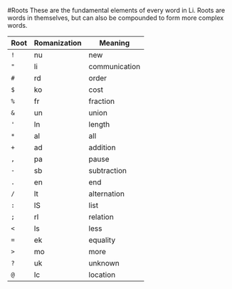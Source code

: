 #Roots
These are the fundamental elements of every word in Li. Roots are words in themselves, but can also be compounded to form more complex words.

Root|Romanization|Meaning
---|---|---
`!`|nu|new
`"`|li|communication
`#`|rd|order
`$`|ko|cost
`%`|fr|fraction
`&`|un|union
`'`|ln|length
`*`|al|all
`+`|ad|addition
`,`|pa|pause
`-`|sb|subtraction
`.`|en|end
`/`|lt|alternation
`:`|lS|list
`;`|rl|relation
`<`|ls|less
`=`|ek|equality
`>`|mo|more
`?`|uk|unknown
`@`|lc|location
